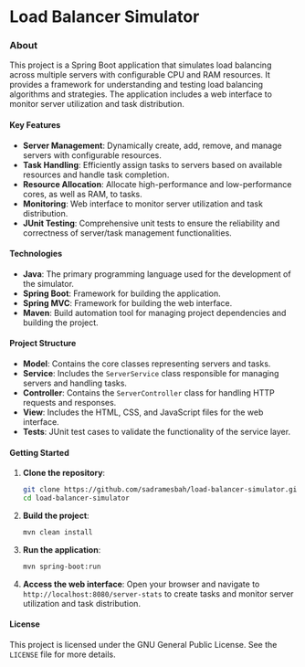 # Load Balancer Simulator

### About

This project is a Spring Boot application that simulates load balancing across multiple servers with configurable CPU and RAM resources. It provides a framework for understanding and testing load balancing algorithms and strategies. The application includes a web interface to monitor server utilization and task distribution.

#### Key Features

- **Server Management**: Dynamically create, add, remove, and manage servers with configurable resources.
- **Task Handling**: Efficiently assign tasks to servers based on available resources and handle task completion.
- **Resource Allocation**: Allocate high-performance and low-performance cores, as well as RAM, to tasks.
- **Monitoring**: Web interface to monitor server utilization and task distribution.
- **JUnit Testing**: Comprehensive unit tests to ensure the reliability and correctness of server/task management functionalities.

#### Technologies

- **Java**: The primary programming language used for the development of the simulator.
- **Spring Boot**: Framework for building the application.
- **Spring MVC**: Framework for building the web interface.
- **Maven**: Build automation tool for managing project dependencies and building the project.

#### Project Structure

- **Model**: Contains the core classes representing servers and tasks.
- **Service**: Includes the `ServerService` class responsible for managing servers and handling tasks.
- **Controller**: Contains the `ServerController` class for handling HTTP requests and responses.
- **View**: Includes the HTML, CSS, and JavaScript files for the web interface.
- **Tests**: JUnit test cases to validate the functionality of the service layer.

#### Getting Started

1. **Clone the repository**:
    ```sh
    git clone https://github.com/sadramesbah/load-balancer-simulator.git
    cd load-balancer-simulator
    ```

2. **Build the project**:
    ```sh
    mvn clean install
    ```

3. **Run the application**:
    ```sh
    mvn spring-boot:run
    ```

4. **Access the web interface**:
   Open your browser and navigate to `http://localhost:8080/server-stats` to create tasks and monitor server utilization and task distribution.

#### License

This project is licensed under the GNU General Public License. See the `LICENSE` file for more details.